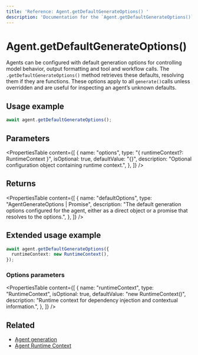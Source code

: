 ```yaml
---
title: 'Reference: Agent.getDefaultGenerateOptions() '
description: 'Documentation for the `Agent.getDefaultGenerateOptions()` method in Mastra agents, which retrieves the default options used for generate calls.'
---
```


# Agent.getDefaultGenerateOptions()

Agents can be configured with default generation options for controlling model behavior, output formatting and tool and workflow calls. The `.getDefaultGenerateOptions()` method retrieves these defaults, resolving them if they are functions. These options apply to all `generate()`calls unless overridden and are useful for inspecting an agent’s unknown defaults.

## Usage example

```typescript copy
await agent.getDefaultGenerateOptions();
```

## Parameters

<PropertiesTable
content={[
{
name: "options",
type: "{ runtimeContext?: RuntimeContext }",
isOptional: true,
defaultValue: "{}",
description: "Optional configuration object containing runtime context.",
},
]}
/>

## Returns

<PropertiesTable
content={[
{
name: "defaultOptions",
type: "AgentGenerateOptions | Promise<AgentGenerateOptions>",
description: "The default generation options configured for the agent, either as a direct object or a promise that resolves to the options.",
},
]}
/>

## Extended usage example

```typescript copy
await agent.getDefaultGenerateOptions({
  runtimeContext: new RuntimeContext(),
});
```

### Options parameters

<PropertiesTable
content={[
{
name: "runtimeContext",
type: "RuntimeContext",
isOptional: true,
defaultValue: "new RuntimeContext()",
description: "Runtime context for dependency injection and contextual information.",
},
]}
/>

## Related

- [Agent generation](../../docs/agents/overview#generate)
- [Agent Runtime Context](../../docs/agents/runtime-context)
